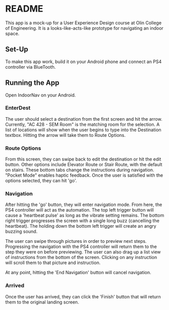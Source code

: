 # README

This app is a mock-up for a User Experience Design course at Olin College of Engineering. It is a looks-like-acts-like prototype for navigating an indoor space.

## Set-Up

To make this app work, build it on your Android phone and connect an PS4 controller via BlueTooth.

## Running the App

Open IndoorNav on your Android.

### EnterDest

The user should select a destination from the first screen and hit the arrow. Currently, "AC 428 - SEM Room" is the matching room for the selection. A list of locations will show when the user begins to type into the Destination textbox. Hitting the arrow will take them to Route Options.

### Route Options

From this screen, they can swipe back to edit the destination or hit the edit button. Other options include Elevator Route or Stair Route, with the default on stairs. These bottom tabs change the instructions during navigation. "Pocket Mode" enables haptic feedback. Once the user is satisfied with the options selected, they can hit 'go'.

### Navigation

After hitting the 'go' button, they will enter navigation mode. From here, the PS4 controller will act as the automation. The top left trigger button will cause a 'heartbeat pulse' as long as the vibrate setting remains. The bottom right trigger progresses the screen with a single long buzz (cancelling the heartbeat). The holding down the bottom left trigger will create an angry buzzing sound.

The user can swipe through pictures in order to preview next steps. Progressing the navigation with the PS4 controller will return them to the step they were on before previewing. The user can also drag up a list view of instructions from the bottom of the screen. Clicking on any instruction will scroll them to that picture and instruction.

At any point, hitting the 'End Navigation' button will cancel navigation.

### Arrived

Once the user has arrived, they can click the 'Finish' button that will return them to the original landing screen.

